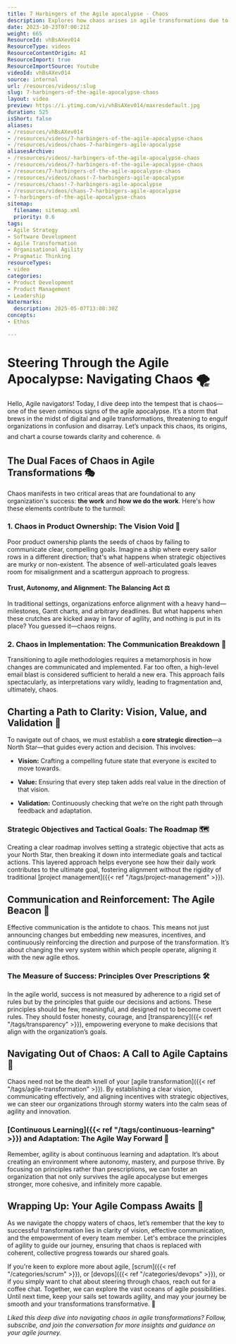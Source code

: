 ```yaml
---
title: 7 Harbingers of the Agile apocalypse - Chaos
description: Explores how chaos arises in agile transformations due to unclear vision and poor communication, and offers strategies for restoring alignment, clarity, and effective teamwork.
date: 2023-10-23T07:00:21Z
weight: 665
ResourceId: vhBsAXev014
ResourceType: videos
ResourceContentOrigin: AI
ResourceImport: true
ResourceImportSource: Youtube
videoId: vhBsAXev014
source: internal
url: /resources/videos/:slug
slug: 7-harbingers-of-the-agile-apocalypse-chaos
layout: video
preview: https://i.ytimg.com/vi/vhBsAXev014/maxresdefault.jpg
duration: 525
isShort: false
aliases:
- /resources/vhBsAXev014
- /resources/videos/7-harbingers-of-the-agile-apocalypse-chaos
- /resources/videos/chaos-7-harbingers-agile-apocalypse
aliasesArchive:
- /resources/videos/-harbingers-of-the-agile-apocalypse-chaos
- /resources/videos/7-harbingers-of-the-agile-apocalypse-chaos
- /resources/7-harbingers-of-the-agile-apocalypse-chaos
- /resources/videos/chaos!-7-harbingers-agile-apocalypse
- /resources/chaos!-7-harbingers-agile-apocalypse
- /resources/videos/chaos-7-harbingers-agile-apocalypse
- 7-harbingers-of-the-agile-apocalypse-chaos
sitemap:
  filename: sitemap.xml
  priority: 0.6
tags:
- Agile Strategy
- Software Development
- Agile Transformation
- Organisational Agility
- Pragmatic Thinking
resourceTypes:
- video
categories:
- Product Development
- Product Management
- Leadership
Watermarks:
  description: 2025-05-07T13:08:30Z
concepts:
- Ethos

---
```

# Steering Through the Agile Apocalypse: Navigating Chaos 🌪️

Hello, Agile navigators! Today, I dive deep into the tempest that is chaos—one of the seven ominous signs of the agile apocalypse. It’s a storm that brews in the midst of digital and agile transformations, threatening to engulf organizations in confusion and disarray. Let’s unpack this chaos, its origins, and chart a course towards clarity and coherence. ⛵

## The Dual Faces of Chaos in Agile Transformations 🎭

Chaos manifests in two critical areas that are foundational to any organization's success: **the work** and **how we do the work**. Here's how these elements contribute to the turmoil:

### 1\. Chaos in Product Ownership: The Vision Void 🚀

Poor product ownership plants the seeds of chaos by failing to communicate clear, compelling goals. Imagine a ship where every sailor rows in a different direction; that's what happens when strategic objectives are murky or non-existent. The absence of well-articulated goals leaves room for misalignment and a scattergun approach to progress.

#### Trust, Autonomy, and Alignment: The Balancing Act ⚖️

In traditional settings, organizations enforce alignment with a heavy hand—milestones, Gantt charts, and arbitrary deadlines. But what happens when these crutches are kicked away in favor of agility, and nothing is put in its place? You guessed it—chaos reigns.

### 2\. Chaos in Implementation: The Communication Breakdown 📡

Transitioning to agile methodologies requires a metamorphosis in how changes are communicated and implemented. Far too often, a high-level email blast is considered sufficient to herald a new era. This approach fails spectacularly, as interpretations vary wildly, leading to fragmentation and, ultimately, chaos.

## Charting a Path to Clarity: Vision, Value, and Validation 🌟

To navigate out of chaos, we must establish a **core strategic direction**—a North Star—that guides every action and decision. This involves:

- **Vision:** Crafting a compelling future state that everyone is excited to move towards.

- **Value:** Ensuring that every step taken adds real value in the direction of that vision.

- **Validation:** Continuously checking that we’re on the right path through feedback and adaptation.

### Strategic Objectives and Tactical Goals: The Roadmap 🗺️

Creating a clear roadmap involves setting a strategic objective that acts as your North Star, then breaking it down into intermediate goals and tactical actions. This layered approach helps everyone see how their daily work contributes to the ultimate goal, fostering alignment without the rigidity of traditional [project management]({{< ref "/tags/project-management" >}}).

## Communication and Reinforcement: The Agile Beacon 📣

Effective communication is the antidote to chaos. This means not just announcing changes but embedding new measures, incentives, and continuously reinforcing the direction and purpose of the transformation. It’s about changing the very system within which people operate, aligning it with the new agile ethos.

### The Measure of Success: Principles Over Prescriptions 🛠️

In the agile world, success is not measured by adherence to a rigid set of rules but by the principles that guide our decisions and actions. These principles should be few, meaningful, and designed not to become covert rules. They should foster honesty, courage, and [transparency]({{< ref "/tags/transparency" >}}), empowering everyone to make decisions that align with the organization’s goals.

## Navigating Out of Chaos: A Call to Agile Captains 🚢

Chaos need not be the death knell of your [agile transformation]({{< ref "/tags/agile-transformation" >}}). By establishing a clear vision, communicating effectively, and aligning incentives with strategic objectives, we can steer our organizations through stormy waters into the calm seas of agility and innovation.

### [Continuous Learning]({{< ref "/tags/continuous-learning" >}}) and Adaptation: The Agile Way Forward 🔄

Remember, agility is about continuous learning and adaptation. It’s about creating an environment where autonomy, mastery, and purpose thrive. By focusing on principles rather than prescriptions, we can foster an organization that not only survives the agile apocalypse but emerges stronger, more cohesive, and infinitely more capable.

## Wrapping Up: Your Agile Compass Awaits 🧭

As we navigate the choppy waters of chaos, let’s remember that the key to successful transformation lies in clarity of vision, effective communication, and the empowerment of every team member. Let's embrace the principles of agility to guide our journey, ensuring that chaos is replaced with coherent, collective progress towards our shared goals.

If you're keen to explore more about agile, [scrum]({{< ref "/categories/scrum" >}}), or [devops]({{< ref "/categories/devops" >}}), or if you simply want to chat about steering through chaos, reach out for a coffee chat. Together, we can explore the vast oceans of agile possibilities. Until next time, keep your sails set towards agility, and may your journey be smooth and your transformations transformative. 🌈

_Liked this deep dive into navigating chaos in agile transformations? Follow, subscribe, and join the conversation for more insights and guidance on your agile journey._

